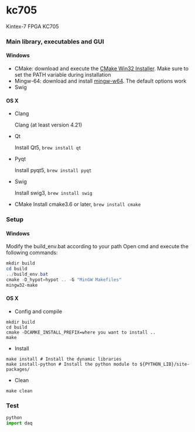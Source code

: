 # kc705
Kintex-7 FPGA KC705

### Main library, executables and GUI

#### Windows
* CMake: download and execute the [CMake Win32 Installer](http://www.cmake.org/download/). Make sure to set the PATH variable during installation
* Mingw-64: download and install [mingw-w64](http://mingw-w64.yaxm.org/doku.php/download/mingw-builds). The default options work
* Swig

#### OS X

* Clang

  Clang (at least version 4.21)

* Qt

  Install Qt5, ```brew install qt ```  

* Pyqt

  Install pyqt5, ```brew install pyqt ```

* Swig

  Install swig3, ```brew install swig```

* CMake
  Install cmake3.6 or later, ```brew install cmake```


### Setup

#### Windows
Modify the build_env.bat according to your path 
Open cmd and execute the following commands:
```powershell
mkdir build
cd build
../build_env.bat
cmake -D_hypot=hypot .. -G "MinGW Makefiles"
mingw32-make
```

#### OS X

* Config and compile

```shell
mkdir build
cd build 
cmake -DCAMKE_INSTALL_PREFIX=where you want to install ..
make
```

* Install
```shell
make install # Install the dynamic libraries
make install-python # Install the python module to ${PYTHON_LIB}/site-packages/
```

* Clean
```shell
make clean
```

### Test

```python
python 
import daq
```

